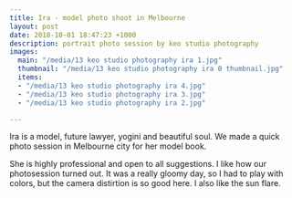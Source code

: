 ```yaml
---
title: Ira - model photo shoot in Melbourne
layout: post
date: 2018-10-01 18:47:23 +1000
description: portrait photo session by keo studio photography
images:
  main: "/media/13 keo studio photography ira 1.jpg"
  thumbnail: "/media/13 keo studio photography ira 0 thumbnail.jpg"
  items:
  - "/media/13 keo studio photography ira 4.jpg"
  - "/media/13 keo studio photography ira 3.jpg"
  - "/media/13 keo studio photography ira 2.jpg"

---
```

Ira is a model, future lawyer, yogini and beautiful soul. We made a quick photo session in Melbourne city for her model book.

She is highly professional and open to all suggestions. I like how our photosession turned out. It was a really gloomy day, so I had to play with colors, but the camera distirtion is so good here. I also like the sun flare.